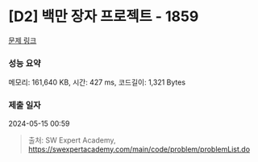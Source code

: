 # [D2] 백만 장자 프로젝트 - 1859 

[문제 링크](https://swexpertacademy.com/main/code/problem/problemDetail.do?contestProbId=AV5LrsUaDxcDFAXc) 

### 성능 요약

메모리: 161,640 KB, 시간: 427 ms, 코드길이: 1,321 Bytes

### 제출 일자

2024-05-15 00:59



> 출처: SW Expert Academy, https://swexpertacademy.com/main/code/problem/problemList.do